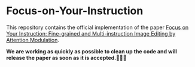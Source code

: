 # Focus-on-Your-Instruction
This repository contains the official implementation of the paper [Focus on Your Instruction: Fine-grained and Multi-instruction Image Editing by Attention Modulation](https://arxiv.org/abs/2312.10113).


**We are working as quickly as possible to clean up the code and will release the paper as soon as it is accepted.**🙏🙏🙏

